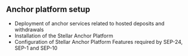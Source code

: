 
## Anchor platform setup
- Deployment of anchor services related to hosted deposits and withdrawals
- Installation of the Stellar Anchor Platform
- Configuration of Stellar Anchor Platform Features required by SEP-24, SEP-1 and SEP-10
